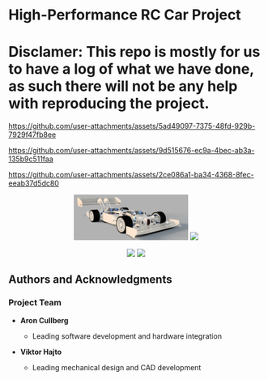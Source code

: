 # High-Performance RC Car Project

# Disclamer: This repo is mostly for us to have a log of what we have done, as such there will not be any help with reproducing the project.




https://github.com/user-attachments/assets/5ad49097-7375-48fd-929b-7929f47fb8ee



https://github.com/user-attachments/assets/9d515676-ec9a-4bec-ab3a-135b9c511faa



https://github.com/user-attachments/assets/2ce086a1-ba34-4368-8fec-eeab37d5dc80



<p align="center">
  <img src="resources/image.png" width="45%" />
  <img src="resources/20250221_143342.jpg" width="45%" />
</p>


<p align="center">
  <img src="resources/20250228_143838.jpg" width="45%" />
  <img src="resources/20250216_145429.jpg" width="45%" />
</p>


## Authors and Acknowledgments

### Project Team
- **Aron Cullberg**
  - Leading software development and hardware integration

- **Viktor Hajto**
  - Leading mechanical design and CAD development

